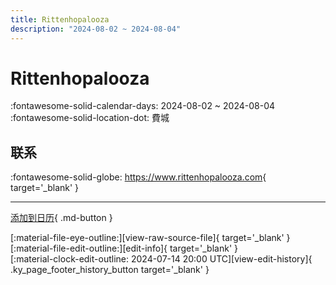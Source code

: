 ```yaml
---
title: Rittenhopalooza
description: "2024-08-02 ~ 2024-08-04"
---
```


# Rittenhopalooza 

:fontawesome-solid-calendar-days: 2024-08-02 ~ 2024-08-04  
:fontawesome-solid-location-dot: 費城  

## 联系

:fontawesome-solid-globe: <https://www.rittenhopalooza.com>{ target='_blank' }  

---

[添加到日历](https://swing.news/ics/zh-Hans/2024/en_US/rittenhopalooza-2024.ics){ .md-button }

<div class="ky_page_footer" markdown>
<div class="ky_page_footer_trailing" markdown="span">
[:material-file-eye-outline:][view-raw-source-file]{ target='_blank' }
[:material-file-edit-outline:][edit-info]{ target='_blank' }
</div>
<div class="ky_page_footer_leading" markdown="span">
[:material-clock-edit-outline: 2024-07-14 20:00 UTC][view-edit-history]{ .ky_page_footer_history_button target='_blank' }
</div>
</div>

[view-raw-source-file]: https://github.com/swingdance/events/blob/main/2024/en_US/rittenhopalooza-2024.json "查看原始源文件"
[edit-info]: https://github.com/swingdance/events/issues/new?assignees=&labels=update+event&projects=&template=03-update_entity.yml&title=%5B2024%2Fen_US%5D%20Rittenhopalooza&region=en_US&year=2024&id=rittenhopalooza-2024&name=Rittenhopalooza&org_id= "编辑信息"

[view-edit-history]: https://github.com/swingdance/events/commits/main/2024/en_US/rittenhopalooza-2024.json "查看编辑历史"
